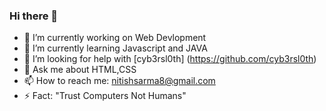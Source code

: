 ### Hi there 👋

- 🔭 I’m currently working on Web Devlopment
- 🌱 I’m currently learning Javascript and JAVA
- 🤔 I’m looking for help with [cyb3rsl0th] (https://github.com/cyb3rsl0th)
- 💬 Ask me about HTML,CSS
- 📫 How to reach me: nitishsarma8@gmail.com
- ⚡ Fact: "Trust Computers Not Humans"
